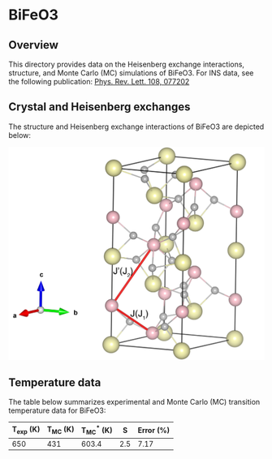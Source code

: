 # BiFeO3

## Overview

This directory provides data on the Heisenberg exchange interactions, structure, and Monte Carlo (MC) simulations of BiFeO3.
For INS data, see the following publication:
[Phys. Rev. Lett. 108, 077202](https://doi.org/10.1103/PhysRevLett.108.077202)


## Crystal and Heisenberg exchanges

The structure and Heisenberg exchange interactions of BiFeO3 are depicted below:

![BiFeO3 Structure](BiFeO3.jpg)

## Temperature data 

The table below summarizes experimental and Monte Carlo (MC) transition temperature data for BiFeO3:

| T<sub>exp</sub> (K) | T<sub>MC</sub> (K) | T<sub>MC</sub><sup>*</sup> (K) | S   | Error (%) |
|----------------------|--------------------|--------------------------------|-----|-----------|
| 650                 | 431               | 603.4                         | 2.5 | 7.17      |



